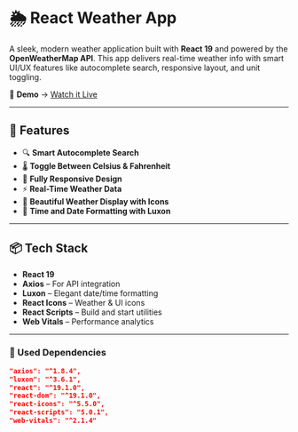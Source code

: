 # 🌦️ React Weather App

A sleek, modern weather application built with **React 19** and powered by the **OpenWeatherMap API**. This app delivers real-time weather info with smart UI/UX features like autocomplete search, responsive layout, and unit toggling.

🎥 **Demo** → [Watch it Live](https://anshuman-weather-app.netlify.app/)

---

## 🚀 Features

- 🔍 **Smart Autocomplete Search**
- 🌡️ **Toggle Between Celsius & Fahrenheit**
- 📱 **Fully Responsive Design**
- ⚡ **Real-Time Weather Data**
- 🌇 **Beautiful Weather Display with Icons**
- 📆 **Time and Date Formatting with Luxon**

---

## 📦 Tech Stack

- **React 19**
- **Axios** – For API integration  
- **Luxon** – Elegant date/time formatting  
- **React Icons** – Weather & UI icons  
- **React Scripts** – Build and start utilities  
- **Web Vitals** – Performance analytics

---

### 📁 Used Dependencies

```json
"axios": "^1.8.4",
"luxon": "^3.6.1",
"react": "^19.1.0",
"react-dom": "^19.1.0",
"react-icons": "^5.5.0",
"react-scripts": "5.0.1",
"web-vitals": "^2.1.4"
